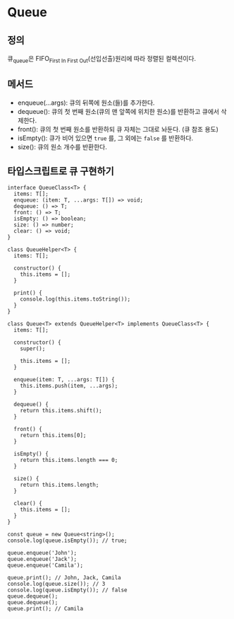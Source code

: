 # Queue

## 정의

큐<sub>queue</sub>은 FIFO<sub>First In First Out</sub>(선입선출)원리에 따라 정렬된 컬렉션이다.

## 메서드

- enqueue(...args): 큐의 뒤쪽에 원소(들)를 추가한다.
- dequeue(): 큐의 첫 번째 원소(큐의 맨 앞쪽에 위치한 원소)를 반환하고 큐에서 삭제한다.
- front(): 큐의 첫 번째 원소를 반환하되 큐 자체는 그대로 놔둔다. (큐 참조 용도)
- isEmpty(): 큐가 비어 있으면 `true` 를, 그 외에는 `false` 를 반환하다.
- size(): 큐의 원소 개수를 반환한다.

## 타입스크립트로 큐 구현하기

```TS
interface QueueClass<T> {
  items: T[];
  enqueue: (item: T, ...args: T[]) => void;
  dequeue: () => T;
  front: () => T;
  isEmpty: () => boolean;
  size: () => number;
  clear: () => void;
}

class QueueHelper<T> {
  items: T[];

  constructor() {
    this.items = [];
  }

  print() {
    console.log(this.items.toString());
  }
}

class Queue<T> extends QueueHelper<T> implements QueueClass<T> {
  items: T[];

  constructor() {
    super();

    this.items = [];
  }

  enqueue(item: T, ...args: T[]) {
    this.items.push(item, ...args);
  }

  dequeue() {
    return this.items.shift();
  }

  front() {
    return this.items[0];
  }

  isEmpty() {
    return this.items.length === 0;
  }

  size() {
    return this.items.length;
  }

  clear() {
    this.items = [];
  }
}

const queue = new Queue<string>();
console.log(queue.isEmpty()); // true;

queue.enqueue('John');
queue.enqueue('Jack');
queue.enqueue('Camila');

queue.print(); // John, Jack, Camila
console.log(queue.size()); // 3
console.log(queue.isEmpty()); // false
queue.dequeue();
queue.dequeue();
queue.print(); // Camila
```
